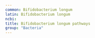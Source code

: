 ```yaml
---
common: Bifidobacterium longum
latin: Bifidobacterium longum
ncbi: 
title: Bifidobacterium longum pathways
group: "Bacteria"
---
```

